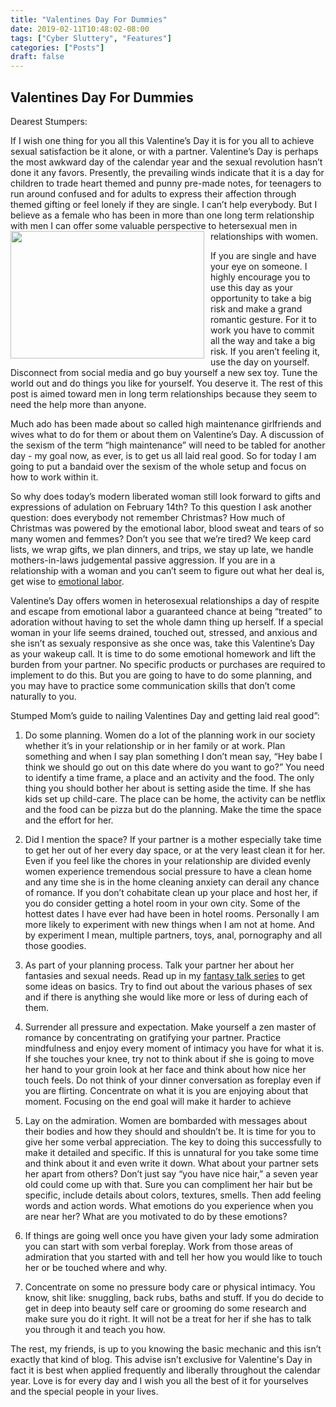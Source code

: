 ```yaml
---
title: "Valentines Day For Dummies"
date: 2019-02-11T10:48:02-08:00
tags: ["Cyber Sluttery", "Features"]
categories: ["Posts"]
draft: false
---
```


## Valentines Day For Dummies

Dearest Stumpers:

If I wish one thing for you all this Valentine’s Day it is for you all to achieve sexual satisfaction be it alone, or with a partner. Valentine’s Day is perhaps the most awkward day of the calendar year and the sexual revolution hasn’t done it any favors. Presently, the prevailing winds indicate that it is a day for children to trade heart themed and punny pre-made notes, for teenagers to run around confused and for adults to express their affection through themed gifting or feel lonely if they are single. I can’t help everybody. But I believe as a female who has been in more than one long term relationship with men I can offer some valuable perspective to hetersexual men in relationships with women. 
<img src = "../../../../images/VDay.jpeg" style="width:310px;height:204px;float:left;margin-top:0px;margin-bottom:0px; margin-right: 10px;">

If you are single and have your eye on someone. I highly encourage you to use this day as your opportunity to take a big risk and make a grand romantic gesture. For it to work you have to commit all the way and take a big risk. If you aren’t feeling it, use the day on yourself. Disconnect from social media and go buy yourself a new sex toy. Tune the world out and do things you like for yourself. You deserve it. The rest of this post  is aimed toward men in long term relationships because they seem to need the help more than anyone. 

Much ado has been made about so called high maintenance girlfriends and wives what to do for them or about them on Valentine’s Day. A discussion of the sexism of the term “high maintenance” will need to be tabled for another day - my goal now,  as ever, is to get us all laid real good. So for today I am going to put a bandaid over the sexism of the whole setup and focus on how to work within it. 

So why does today’s modern liberated woman still look forward to gifts and expressions of adulation on February 14th? To this question I ask another question: does everybody not remember Christmas? How much of Christmas was powered by the emotional labor, blood sweat and tears of so many women and femmes? Don’t you see that we’re tired? We keep card lists, we wrap gifts, we plan dinners, and trips, we stay up late, we handle mothers-in-laws judgemental passive aggression. If you are in a relationship with a woman and you can’t seem to figure out what her deal is, get wise to [emotional labor](https://thebodyisnotanapology.com/magazine/50-ways-people-expect-constant-emotional-labor-from-women-and-femmes/).

Valentine’s Day offers women in heterosexual relationships a day of respite and escape from emotional labor a guaranteed chance at being “treated” to adoration without having to set the whole damn thing up herself. If a special woman in your life seems drained, touched out, stressed, and anxious and she isn’t as sexualy responsive as she once was, take this Valentine’s Day as your wakeup call. It is time to do some emotional homework and lift the burden from your partner. No specific products or purchases are required to implement to do this. But you are going to have to do some planning, and you may have to practice some communication skills that don’t come naturally to you. 

Stumped Mom’s guide to nailing Valentines Day and getting laid real good”:

1. Do some planning. Women do a lot of the planning work in our society whether it’s in your relationship or in her family or at work. Plan something and when I say plan something I don’t mean say, “Hey babe I think we should go out on this date where do you want to go?” You need to identify a time frame, a place and an activity and the food. The only thing you should bother her about is setting aside the time. If she has kids set up child-care. The place can be home, the activity can be netflix and the food can be pizza but do the planning. Make the time the space and the effort for her.

2. Did I mention the space? If your partner is a mother especially take time to get her out of her every day space, or at the very least clean it for her. Even if you feel like the chores in your relationship are divided evenly women experience tremendous social pressure to have a clean home and any time she is in the home cleaning anxiety can derail any chance of romance. If you don’t cohabitate clean up your place and host her, if you do consider getting a hotel room in your own city. Some of the hottest dates I have ever had have been in hotel rooms. Personally I am more likely to experiment with new things when I am not at home. And by experiment I mean, multiple partners, toys, anal, pornography and all those goodies. 

3. As part of your planning process. Talk your partner her about her fantasies and sexual needs. Read up in my [fantasy talk series](https://stumpedmom.com/2018/12/11/beginning-fantasy-talk/)  to get some ideas on basics. Try to find out about the various phases of sex and if there is anything she would like more or less of during each of them. 

4. Surrender all pressure and expectation. Make yourself a zen master of romance by concentrating on gratifying your partner. Practice mindfulness and enjoy every moment of intimacy you have for what it is. If she touches your knee, try not to think about if she is going to move her hand to your groin look at her face and think about how nice her touch feels. Do not think of your dinner conversation as foreplay even if you are flirting. Concentrate on what it is you are enjoying about that moment. Focusing on the end goal will make it harder to achieve

5. Lay on the admiration. Women are bombarded with messages about their bodies and how they should and shouldn’t be. It is time for you to give her some verbal appreciation. The key to doing this successfully to make it detailed and specific. If this is unnatural for you take some time and think about it and even write it down. What about your partner sets her apart from others? Don’t just say “you have nice hair,” a seven year old could come up with that. Sure you can compliment her hair but be specific, include details about colors, textures, smells. Then add feeling words and action words. What emotions do you experience when you are near her? What are you motivated to do by these emotions?

6. If things are going well once you have given your lady some admiration you can start with som verbal foreplay. Work from those areas of admiration that you started with and tell her how you would like to touch her or be touched where and why.

7. Concentrate on some no pressure body care or physical intimacy. You know, shit like: snuggling, back rubs, baths and stuff. If you do decide to get in deep into beauty self care or grooming do some research and make sure you do it right. It will not be a treat for her if she has to talk you through it and teach you how. 

The rest, my friends, is up to you knowing the basic mechanic and this isn’t exactly that kind of blog. This advise isn’t exclusive for Valentine's Day in fact it is best when applied frequently and liberally throughout the calendar year. Love is for every day and I wish you all the best of it for yourselves and the special people in your lives. 
